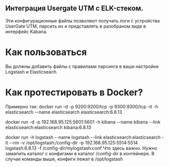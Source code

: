 ## Интеграция Usergate UTM c ELK-стеком.
Эти конфигурационные файлы позволяют получать логи с устройства UserGate UTM, парсить их и представлять в разобраном виде в интерфейс Kabana.

# Как пользоваться
Вы должны добавить файлы с правилами парсинга в ваши настройки Logstash и Elasticseach.

# Как протестировать в Docker?
Примерно так:
docker run -d -p 9200:9200/tcp -p 9300:9300/tcp -it -h elasticsearch --name elasticsearch elasticsearch:6.8.13 

docker run -d -p 192.168.95.125:5601:5601 -h kibana --name kibana --link elasticsearch:elasticsearch kibana:6.8.13

docker run -h logstash --name logstash --link elasticsearch:elasticsearch -it --rm -v /opt/logstash:/config-dir -p 192.168.95.125:5514:5514 logstash:6.8.13 -f /config-dir/mylogstash.conf
Что здесь важно. Нужно замапить каталог с конфигами в каталог /config-dir в контейнере. В случае команды выше, конфиги лежат в /opt/logstash
